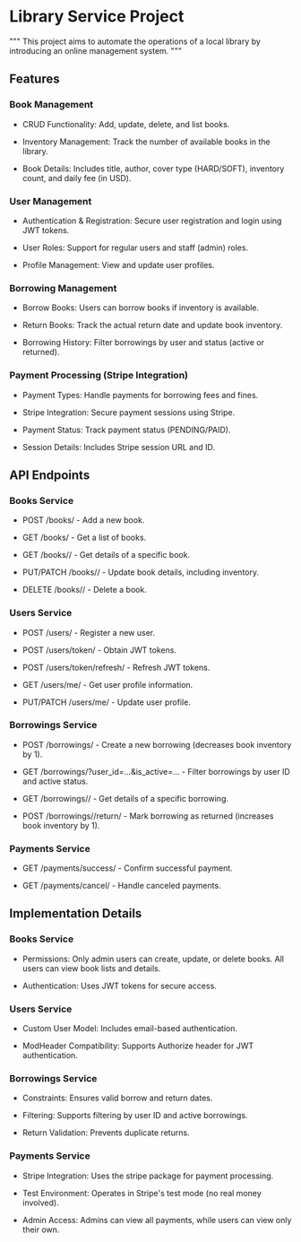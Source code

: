 # Library Service Project

"""
This project aims to automate the operations of a local library by introducing an online management system.
"""

## Features

### Book Management

- CRUD Functionality: Add, update, delete, and list books.

- Inventory Management: Track the number of available books in the library.

- Book Details: Includes title, author, cover type (HARD/SOFT), inventory count, and daily fee (in USD).

### User Management

- Authentication & Registration: Secure user registration and login using JWT tokens.

- User Roles: Support for regular users and staff (admin) roles.

- Profile Management: View and update user profiles.

### Borrowing Management

- Borrow Books: Users can borrow books if inventory is available.

- Return Books: Track the actual return date and update book inventory.

- Borrowing History: Filter borrowings by user and status (active or returned).

### Payment Processing (Stripe Integration)

- Payment Types: Handle payments for borrowing fees and fines.

- Stripe Integration: Secure payment sessions using Stripe.

- Payment Status: Track payment status (PENDING/PAID).

- Session Details: Includes Stripe session URL and ID.

## API Endpoints

### Books Service

- POST /books/ - Add a new book.

- GET /books/ - Get a list of books.

- GET /books/<id>/ - Get details of a specific book.

- PUT/PATCH /books/<id>/ - Update book details, including inventory.

- DELETE /books/<id>/ - Delete a book.

### Users Service

- POST /users/ - Register a new user.

- POST /users/token/ - Obtain JWT tokens.

- POST /users/token/refresh/ - Refresh JWT tokens.

- GET /users/me/ - Get user profile information.

- PUT/PATCH /users/me/ - Update user profile.

### Borrowings Service

- POST /borrowings/ - Create a new borrowing (decreases book inventory by 1).

- GET /borrowings/?user_id=...&is_active=... - Filter borrowings by user ID and active status.

- GET /borrowings/<id>/ - Get details of a specific borrowing.

- POST /borrowings/<id>/return/ - Mark borrowing as returned (increases book inventory by 1).

### Payments Service

- GET /payments/success/ - Confirm successful payment.

- GET /payments/cancel/ - Handle canceled payments.

## Implementation Details

### Books Service

- Permissions: Only admin users can create, update, or delete books. All users can view book lists and details.

- Authentication: Uses JWT tokens for secure access.

### Users Service

- Custom User Model: Includes email-based authentication.

- ModHeader Compatibility: Supports Authorize header for JWT authentication.

### Borrowings Service

- Constraints: Ensures valid borrow and return dates.

- Filtering: Supports filtering by user ID and active borrowings.

- Return Validation: Prevents duplicate returns.

### Payments Service

- Stripe Integration: Uses the stripe package for payment processing.

- Test Environment: Operates in Stripe's test mode (no real money involved).

- Admin Access: Admins can view all payments, while users can view only their own.
